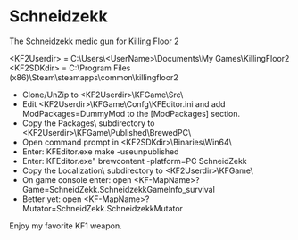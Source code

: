 # Schneidzekk
The Schneidzekk medic gun for Killing Floor 2

\<KF2Userdir\> = C:\Users\\\<UserName\>\Documents\My Games\KillingFloor2  
\<KF2SDKdir\> = C:\Program Files (x86)\Steam\steamapps\common\killingfloor2

* Clone/UnZip to \<KF2Userdir\>\KFGame\Src\
* Edit \<KF2Userdir\>\KFGame\Confg\KFEditor.ini and add ModPackages=DummyMod to the [ModPackages] section.
* Copy the Packages\ subdirectory to \<KF2Userdir\>\KFGame\Published\BrewedPC\
* Open command prompt in \<KF2SDKdir\>\Binaries\Win64\
* Enter: KFEditor.exe make -useunpublished
* Enter: KFEditor.exe" brewcontent -platform=PC SchneidZekk
* Copy the Localization\ subdirectory to \<KF2Userdir\>\KFGame\
* On game console enter: open \<KF-MapName\>?Game=SchneidZekk.SchneidzekkGameInfo_survival
* Better yet: open \<KF-MapName\>?Mutator=SchneidZekk.SchneidzekkMutator

Enjoy my favorite KF1 weapon.
